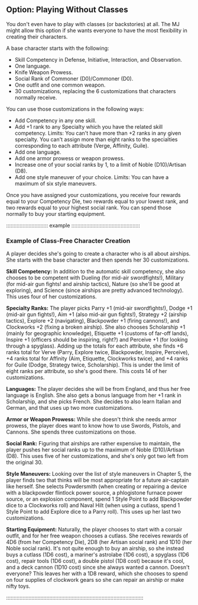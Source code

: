 ## Option: Playing Without Classes

You don't even have to play with classes (or backstories) at all. The MJ
might allow this option if she wants everyone to have the most
flexibility in creating their characters.

A base character starts with the following:

  - Skill Competency in Defense, Initiative, Interaction, and
    Observation.
  - One language.
  - Knife Weapon Prowess.
  - Social Rank of Commoner (D0)/Commoner (D0).
  - One outfit and one common weapon.
  - 30 customizations, replacing the 6 customizations that characters
    normally receive.

You can use those customizations in the following ways:

  - Add Competency in any one skill.
  - Add +1 rank to any Specialty which you have the related skill
    competency. Limits: You can't have more than +2 ranks in any given
    specialty. You can't assign more than eight ranks to the specialties
    corresponding to each attribute (Verge, Affinity, Guile).
  - Add one language.
  - Add one armor prowess or weapon prowess.
  - Increase one of your social ranks by 1, to a limit of Noble
    (D10)/Artisan (D8).
  - Add one style maneuver of your choice. Limits: You can have a
    maximum of six style maneuvers.

Once you have assigned your customizations, you receive four rewards
equal to your Competency Die, two rewards equal to your lowest rank, and
two rewards equal to your highest social rank. You can spend those
normally to buy your starting equipment.

:::::::::::::::::::::::::::: example ::::::::::::::::::::::::::::::::::::::::::::::
### Example of Class-Free Character Creation

A player decides she's going to create a character who is all about
airships. She starts with the base character and then spends her 30
customizations.

**Skill Competency:** In addition to the automatic skill competency, she
also chooses to be competent with Dueling (for mid-air swordfights\!),
Military (for mid-air gun fights\! and airship tactics), Nature (so
she'll be good at exploring), and Science (since airships are pretty
advanced technology). This uses four of her customizations.

**Specialty Ranks:** The player picks Parry +1 (mid-air swordfights\!),
Dodge +1 (mid-air gun fights\!), Aim +1 (also mid-air gun fights\!),
Strategy +2 (airship tactics), Explore +2 (navigating), Blackpowder +1
(firing cannons\!), and Clockworks +2 (fixing a broken airship). She
also chooses Scholarship +1 (mainly for geographic knowledge), Etiquette
+1 (customs of far-off lands), Inspire +1 (officers should be inspiring,
right?) and Perceive +1 (for looking through a spyglass). Adding up the
totals for each attribute, she finds +6 ranks total for Verve (Parry,
Explore twice, Blackpowder, Inspire, Perceive), +4 ranks total for
Affinity (Aim, Etiquette, Clockworks twice), and +4 ranks for Guile
(Dodge, Strategy twice, Scholarship). This is under the limit of eight
ranks per attribute, so she's good there. This costs 14 of her
customizations.

**Languages:** The player decides she will be from England, and thus her free
language is English. She also gets a bonus language from her +1 rank in
Scholarship, and she picks French. She decides to also learn Italian
and German, and that uses up two more customizations.

**Armor or Weapon Prowess:** While she doesn't think she needs armor
prowess, the player does want to know how to use Swords, Pistols, and
Cannons. She spends three customizations on those.

**Social Rank:** Figuring that airships are rather expensive to
maintain, the player pushes her social ranks up to the maximum of Noble
(D10)/Artisan (D8). This uses five of her customizations, and she's only
got two left from the original 30.

**Style Maneuvers:** Looking over the list of style maneuvers in Chapter
5, the player finds two that thinks will be most appropriate for a future
air-captain like herself. She selects Powdersmith (when creating or
repairing a device with a blackpowder flintlock power source, a
phlogistone furnace power source, or an explosion component, spend 1
Style Point to add Blackpowder dice to a Clockworks roll) and Naval Hilt
(when using a cutlass, spend 1 Style Point to add Explore dice to a
Parry roll). This uses up her last two customizations.

**Starting Equipment:** Naturally, the player chooses to start with a corsair outfit,
and for her free weapon chooses a cutlass. She receives rewards of 4D6
(from her Competency Die), 2D8 (her Artisan social rank) and 1D10 (her
Noble social rank). It's not quite enough to buy an airship, so she
instead buys a cutlass (1D6 cost), a mariner's astrolabe (1D6 cost), a
spyglass (1D6 cost), repair tools (1D6 cost), a double pistol (1D8 cost)
because it's cool, and a deck cannon (1D10 cost) since she always wanted
a cannon. Doesn't everyone? This leaves her with a 1D8 reward, which she
chooses to spend on four supplies of clockwork gears so she can repair
an airship or make nifty toys.

::::::::::::::::::::::::::::::::::::::::::::::::::::::::::::::::::::::::::::::::::::::::::::

